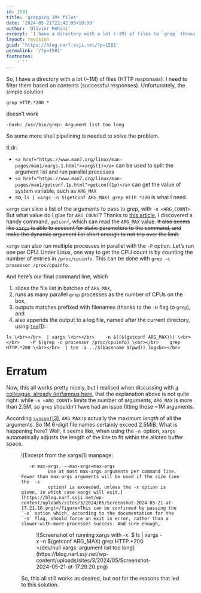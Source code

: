 ```yaml
---
id: 1581
title: 'grepping 1M+ files'
date: '2024-05-21T22:42:05+10:00'
author: 'Olivier Mehani'
excerpt: 'I have a directory with a lot (~1M) of files to `grep` through. But it''s too much and raises an `Argument list too long` error. A combination of `xargs` and `getconf` can be used to scale up the command: `ls | xargs -n $(($(getconf ARG_MAX))) grep HTTP.*200`.'
layout: revision
guid: 'https://blog.narf.ssji.net/?p=1581'
permalink: '/?p=1581'
footnotes:
    - ''
---
```


So, I have a directory with a lot (~1M) of files (HTTP responses). I need to filter them based on contents (successful responses). Unfortunately, the simple solution

```
grep HTTP.*200 *
```

doesn’t work

```
-bash: /usr/bin/grep: Argument list too long
```

So some more shell pipelining is needed to solve the problem.

tl;dr:

- `<a href="https://www.man7.org/linux/man-pages/man1/xargs.1.html">xargs(1)</a>` can be used to split the argument list and run parallel processes
- `<a href="https://www.man7.org/linux/man-pages/man1/getconf.1p.html">getconf(1p)</a>` can get the value of system variable, such as `ARG_MAX`
- so, `ls | xargs -n $(getconf ARG_MAX) grep HTTP.*200` is what I need.

`xargs` can slice a list of the arguments to pass to grep, with `-n <ARG_COUNT>`. But what value do I give for `ARG_COUNT`? Thanks to [this article](https://www.cyberciti.biz/faq/argument-list-too-long-error-solution/), I discovered a handy command, `getconf`, which can read the `ARG_MAX` value. <s>It also seems like `xargs` is able to account for static parameters to the command, and make the dynamic argument list short enough to not trip over the limit.</s>

`xargs` can also run multiple processes in parallel with the `-P` option. Let’s run one per CPU. Under Linux, one way to get the CPU count is by counting the number of entries in `/proc/cpuinfo`. This can be done with `grep -c processor /proc/cpuinfo`.

And here’s our final command line, which

1. slices the file list in batches of `ARG_MAX`,
2. runs as many parallel `grep` processes as the number of CPUs on the box,
3. outputs matches prefixed with filenames (thanks to the `-H` flag to `grep`), and
4. also appends the output to a log file, named after the current directory, using [`tee`(1)](https://www.man7.org/linux/man-pages/man1/tee.1.html):

```
ls \<br></br>  | xargs \<br></br>    -n $(($(getconf ARG_MAX))) \<br></br>    -P $(grep -c processor /proc/cpuinfo) \<br></br>    grep HTTP.*200 \<br></br>  | tee -a ../$(basename $(pwd)).log<br></br>
```

# Erratum

Now, this all works pretty nicely, but I realised when discussing with [a colleague, already (in)famous here](/2022/11/27/the-ultimate-bash-startup-logic/#zsh "The ultimate bash startup logic"), that the explanation above is not quite right: while `-n <ARG_COUNT>` limits the number of arguments, `ARG_MAX` is more than 2.5M, so `grep` shouldn’t have had an issue fitting those ~1M arguments.

According [`sysconf`(3)](https://www.man7.org/linux/man-pages/man3/sysconf.3.html), `ARG_MAX` is actually the maximum *length* of all the arguments. So 1M 6-digit file names certainly exceed 2.5MiB. What is happening here? Well, it seems like, when using the `-n `option, `xargs` automatically adjusts the length of the line to fit within the alloted buffer space.

<figure class="wp-block-image aligncenter size-full">![Excerpt from the xargs(1) manpage: 

       -n max-args, --max-args=max-args
              Use at most max-args arguments per command line.  Fewer than max-args arguments will be used if the size (see  the  -s
              option) is exceeded, unless the -x option is given, in which case xargs will exit.](https://blog.narf.ssji.net/wp-content/uploads/sites/3/2024/05/Screenshot-2024-05-21-at-17.21.16.png)</figure>This can be confirmed by passing the `-x` option which, according to the documentation for the `-n` flag, should force an exit in error, rather than a slower-with-more-processes success. And sure enough,

<div class="wp-block-image"><figure class="aligncenter size-full">![Screenshot of running xargs with -x. $ ls | xargs -x -n $(getconf ARG_MAX) grep HTTP.*200 >/dev/null xargs: argument list too long](https://blog.narf.ssji.net/wp-content/uploads/sites/3/2024/05/Screenshot-2024-05-21-at-17.29.20.png)</figure></div>So, this all still works as desired, but not for the reasons that led to this solution.